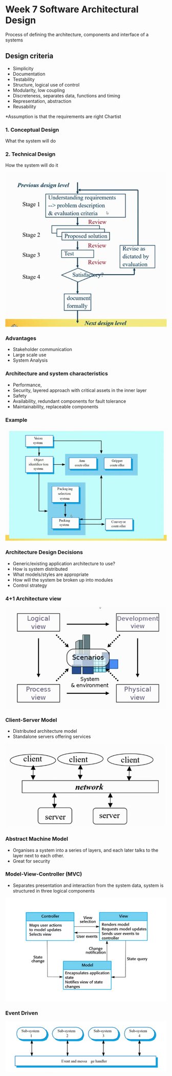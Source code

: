 # Week 7 Software Architectural Design

Process of defining the architecture, components and interface of a systems

## Design criteria

- Simplicity
- Documentation
- Testability
- Structure, logical use of control
- Modularity, low coupling
- Discreteness, separates data, functions and timing
- Representation, abstraction
- Reusability

*Assumption is that the requirements are right
Chartist

### 1. Conceptual Design

What the system will do

### 2. Technical Design

How the system will do it

![design process](images/design-process.png)

### Advantages

- Stakeholder communication
- Large scale use
- System Analysis

### Architecture and system characteristics

- Performance,
- Security, layered approach with critical assets in the inner layer
- Safety
- Availability, redundant components for fault tolerance
- Maintainability, replaceable components

### Example

![example](images/example.png)

### Architecture Design Decisions

- Generic/existing application architecture to use?
- How is system distributed
- What models/styles are appropriate
- How will the system be broken up into modules
- Control strategy

### 4+1 Architecture view

![architecture-view](images/architecture-view.png)

### Client-Server Model

- Distributed architecture model
- Standalone servers offering services

![client server](images/client-server.png)

### Abstract Machine Model

- Organises a system into a series of layers, and each later talks to the layer next to each other.
- Great for security

### Model-View-Controller (MVC)

- Separates presentation and interaction from the system data, system is structured in three logical components

![mvc](images/mvc.png)

### Event Driven 

![event driven](images/event-driven.png)
